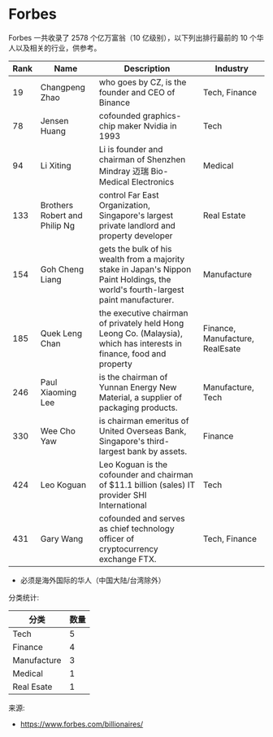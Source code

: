 # Forbes

Forbes 一共收录了 2578 个亿万富翁（10 亿级别），以下列出排行最前的 10 个华人以及相关的行业，供参考。

| Rank | Name | Description | Industry | 
| --- | --- | --- | --- |
| 19 | Changpeng Zhao | who goes by CZ, is the founder and CEO of Binance | Tech, Finance |
| 78 | Jensen Huang | cofounded graphics-chip maker Nvidia in 1993 | Tech |
| 94 | Li Xiting | Li is founder and chairman of Shenzhen Mindray 迈瑞 Bio-Medical Electronics | Medical |
| 133 | Brothers Robert and Philip Ng | control Far East Organization, Singapore's largest private landlord and property developer | Real Estate |
| 154 | Goh Cheng Liang | gets the bulk of his wealth from a majority stake in Japan's Nippon Paint Holdings, the world's fourth-largest paint manufacturer.| Manufacture |
| 185 | Quek Leng Chan |  the executive chairman of privately held Hong Leong Co. (Malaysia), which has interests in finance, food and property | Finance, Manufacture, RealEsate |
| 246 | Paul Xiaoming Lee | is the chairman of Yunnan Energy New Material, a supplier of packaging products. | Manufacture, Tech |
| 330 | Wee Cho Yaw | is chairman emeritus of United Overseas Bank, Singapore's third-largest bank by assets. | Finance |
| 424 | Leo Koguan | Leo Koguan is the cofounder and chairman of $11.1 billion (sales) IT provider SHI International | Tech |
| 431 | Gary Wang | cofounded and serves as chief technology officer of cryptocurrency exchange FTX. | Tech, Finance |

* 必须是海外国际的华人（中国大陆/台湾除外）

分类统计:

| 分类 | 数量 |
| --- | --- | 
| Tech | 5 |
| Finance | 4 |
| Manufacture | 3 |
| Medical | 1 |
| Real Esate | 1 |

来源: 
* https://www.forbes.com/billionaires/
